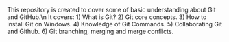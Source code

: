 This repository is created to cover some of basic understanding about Git and GitHub.\n
It covers:
       1) What is Git?
       2) Git core concepts.
       3) How to install Git on Windows.
       4) Knowledge of Git Commands.
       5) Collaborating Git and Github.
       6) Git branching, merging and merge conflicts.
